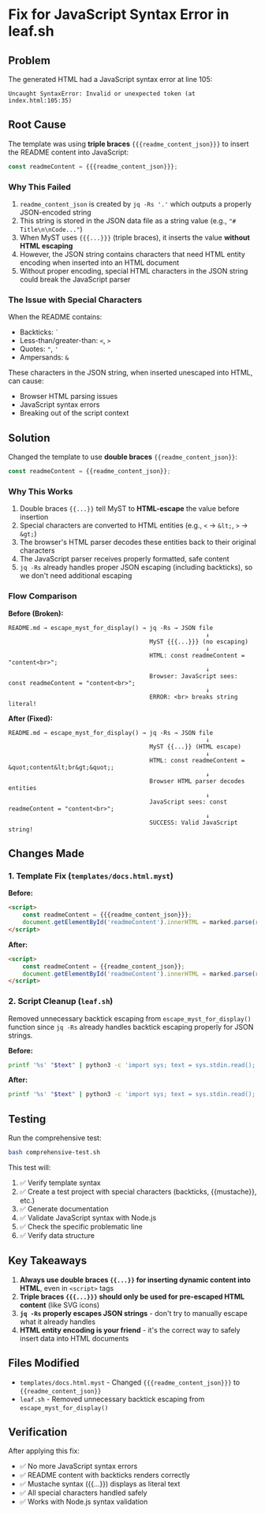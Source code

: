 # Fix for JavaScript Syntax Error in leaf.sh

## Problem

The generated HTML had a JavaScript syntax error at line 105:
```
Uncaught SyntaxError: Invalid or unexpected token (at index.html:105:35)
```

## Root Cause

The template was using **triple braces** `{{{readme_content_json}}}` to insert the README content into JavaScript:

```javascript
const readmeContent = {{{readme_content_json}}};
```

### Why This Failed

1. `readme_content_json` is created by `jq -Rs '.'` which outputs a properly JSON-encoded string
2. This string is stored in the JSON data file as a string value (e.g., `"# Title\n\nCode..."`)
3. When MyST uses `{{{...}}}` (triple braces), it inserts the value **without HTML escaping**
4. However, the JSON string contains characters that need HTML entity encoding when inserted into an HTML document
5. Without proper encoding, special HTML characters in the JSON string could break the JavaScript parser

### The Issue with Special Characters

When the README contains:
- Backticks: `` ` ``
- Less-than/greater-than: `<`, `>`
- Quotes: `"`, `'`
- Ampersands: `&`

These characters in the JSON string, when inserted unescaped into HTML, can cause:
- Browser HTML parsing issues
- JavaScript syntax errors
- Breaking out of the script context

## Solution

Changed the template to use **double braces** `{{readme_content_json}}`:

```javascript
const readmeContent = {{readme_content_json}};
```

### Why This Works

1. Double braces `{{...}}` tell MyST to **HTML-escape** the value before insertion
2. Special characters are converted to HTML entities (e.g., `<` → `&lt;`, `>` → `&gt;`)
3. The browser's HTML parser decodes these entities back to their original characters
4. The JavaScript parser receives properly formatted, safe content
5. `jq -Rs` already handles proper JSON escaping (including backticks), so we don't need additional escaping

### Flow Comparison

**Before (Broken):**
```
README.md → escape_myst_for_display() → jq -Rs → JSON file
                                                        ↓
                                        MyST {{{...}}} (no escaping)
                                                        ↓
                                        HTML: const readmeContent = "content<br>";
                                                        ↓
                                        Browser: JavaScript sees: const readmeContent = "content<br>";
                                                        ↓
                                        ERROR: <br> breaks string literal!
```

**After (Fixed):**
```
README.md → escape_myst_for_display() → jq -Rs → JSON file
                                                        ↓
                                        MyST {{...}} (HTML escape)
                                                        ↓
                                        HTML: const readmeContent = &quot;content&lt;br&gt;&quot;;
                                                        ↓
                                        Browser HTML parser decodes entities
                                                        ↓
                                        JavaScript sees: const readmeContent = "content<br>";
                                                        ↓
                                        SUCCESS: Valid JavaScript string!
```

## Changes Made

### 1. Template Fix (`templates/docs.html.myst`)

**Before:**
```html
<script>
    const readmeContent = {{{readme_content_json}}};
    document.getElementById('readmeContent').innerHTML = marked.parse(readmeContent);
</script>
```

**After:**
```html
<script>
    const readmeContent = {{readme_content_json}};
    document.getElementById('readmeContent').innerHTML = marked.parse(readmeContent);
</script>
```

### 2. Script Cleanup (`leaf.sh`)

Removed unnecessary backtick escaping from `escape_myst_for_display()` function since `jq -Rs` already handles backtick escaping properly for JSON strings.

**Before:**
```bash
printf '%s' "$text" | python3 -c 'import sys; text = sys.stdin.read(); text = text.replace("{{" , "&#123;&#123;").replace("}}", "&#125;&#125;").replace(chr(96), "\\\\" + chr(96)); sys.stdout.write(text)'
```

**After:**
```bash
printf '%s' "$text" | python3 -c 'import sys; text = sys.stdin.read(); text = text.replace("{{" , "&#123;&#123;").replace("}}", "&#125;&#125;"); sys.stdout.write(text)'
```

## Testing

Run the comprehensive test:
```bash
bash comprehensive-test.sh
```

This test will:
1. ✅ Verify template syntax
2. ✅ Create a test project with special characters (backticks, {{mustache}}, etc.)
3. ✅ Generate documentation
4. ✅ Validate JavaScript syntax with Node.js
5. ✅ Check the specific problematic line
6. ✅ Verify data structure

## Key Takeaways

1. **Always use double braces `{{...}}` for inserting dynamic content into HTML**, even in `<script>` tags
2. **Triple braces `{{{...}}}` should only be used for pre-escaped HTML content** (like SVG icons)
3. **`jq -Rs` properly escapes JSON strings** - don't try to manually escape what it already handles
4. **HTML entity encoding is your friend** - it's the correct way to safely insert data into HTML documents

## Files Modified

- `templates/docs.html.myst` - Changed `{{{readme_content_json}}}` to `{{readme_content_json}}`
- `leaf.sh` - Removed unnecessary backtick escaping from `escape_myst_for_display()`

## Verification

After applying this fix:
- ✅ No more JavaScript syntax errors
- ✅ README content with backticks renders correctly
- ✅ Mustache syntax ({{...}}) displays as literal text
- ✅ All special characters handled safely
- ✅ Works with Node.js syntax validation
